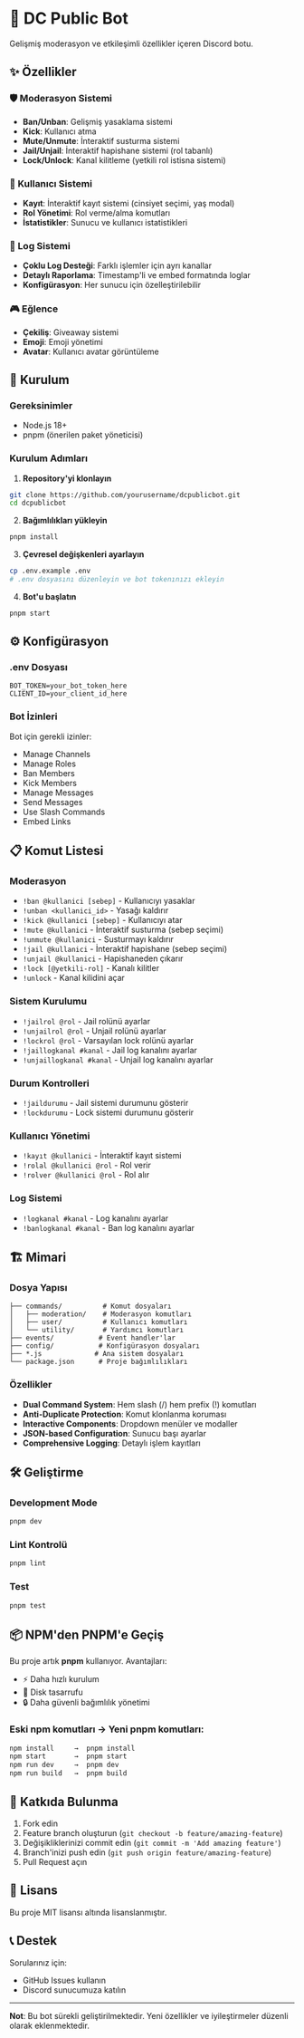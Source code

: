 
# 🤖 DC Public Bot

Gelişmiş moderasyon ve etkileşimli özellikler içeren Discord botu.

## ✨ Özellikler

### 🛡️ Moderasyon Sistemi

- **Ban/Unban**: Gelişmiş yasaklama sistemi
- **Kick**: Kullanıcı atma
- **Mute/Unmute**: İnteraktif susturma sistemi  
- **Jail/Unjail**: İnteraktif hapishane sistemi (rol tabanlı)
- **Lock/Unlock**: Kanal kilitleme (yetkili rol istisna sistemi)

### 👥 Kullanıcı Sistemi

- **Kayıt**: İnteraktif kayıt sistemi (cinsiyet seçimi, yaş modal)
- **Rol Yönetimi**: Rol verme/alma komutları
- **İstatistikler**: Sunucu ve kullanıcı istatistikleri

### 📝 Log Sistemi

- **Çoklu Log Desteği**: Farklı işlemler için ayrı kanallar
- **Detaylı Raporlama**: Timestamp'li ve embed formatında loglar
- **Konfigürasyon**: Her sunucu için özelleştirilebilir

### 🎮 Eğlence

- **Çekiliş**: Giveaway sistemi
- **Emoji**: Emoji yönetimi
- **Avatar**: Kullanıcı avatar görüntüleme

## 🚀 Kurulum

### Gereksinimler

- Node.js 18+ 
- pnpm (önerilen paket yöneticisi)

### Kurulum Adımları

1. **Repository'yi klonlayın**
```bash
git clone https://github.com/yourusername/dcpublicbot.git
cd dcpublicbot
```

2. **Bağımlılıkları yükleyin**
```bash
pnpm install
```

3. **Çevresel değişkenleri ayarlayın**
```bash
cp .env.example .env
# .env dosyasını düzenleyin ve bot tokenınızı ekleyin
```

4. **Bot'u başlatın**
```bash
pnpm start
```

## ⚙️ Konfigürasyon

### .env Dosyası
```env
BOT_TOKEN=your_bot_token_here
CLIENT_ID=your_client_id_here
```

### Bot İzinleri
Bot için gerekli izinler:
- Manage Channels
- Manage Roles  
- Ban Members
- Kick Members
- Manage Messages
- Send Messages
- Use Slash Commands
- Embed Links

## 📋 Komut Listesi

### Moderasyon

- `!ban @kullanici [sebep]` - Kullanıcıyı yasaklar
- `!unban <kullanici_id>` - Yasağı kaldırır
- `!kick @kullanici [sebep]` - Kullanıcıyı atar
- `!mute @kullanici` - İnteraktif susturma (sebep seçimi)
- `!unmute @kullanici` - Susturmayı kaldırır
- `!jail @kullanici` - İnteraktif hapishane (sebep seçimi)
- `!unjail @kullanici` - Hapishaneden çıkarır
- `!lock [@yetkili-rol]` - Kanalı kilitler
- `!unlock` - Kanal kilidini açar

### Sistem Kurulumu

- `!jailrol @rol` - Jail rolünü ayarlar
- `!unjailrol @rol` - Unjail rolünü ayarlar
- `!lockrol @rol` - Varsayılan lock rolünü ayarlar
- `!jaillogkanal #kanal` - Jail log kanalını ayarlar
- `!unjaillogkanal #kanal` - Unjail log kanalını ayarlar

### Durum Kontrolleri
- `!jaildurumu` - Jail sistemi durumunu gösterir
- `!lockdurumu` - Lock sistemi durumunu gösterir

### Kullanıcı Yönetimi  
- `!kayıt @kullanici` - İnteraktif kayıt sistemi
- `!rolal @kullanici @rol` - Rol verir
- `!rolver @kullanici @rol` - Rol alır

### Log Sistemi
- `!logkanal #kanal` - Log kanalını ayarlar
- `!banlogkanal #kanal` - Ban log kanalını ayarlar

## 🏗️ Mimari

### Dosya Yapısı
```
├── commands/          # Komut dosyaları
│   ├── moderation/    # Moderasyon komutları
│   ├── user/          # Kullanıcı komutları
│   └── utility/       # Yardımcı komutları
├── events/           # Event handler'lar
├── config/           # Konfigürasyon dosyaları
├── *.js             # Ana sistem dosyaları
└── package.json      # Proje bağımlılıkları
```

### Özellikler
- **Dual Command System**: Hem slash (/) hem prefix (!) komutları
- **Anti-Duplicate Protection**: Komut klonlanma koruması
- **Interactive Components**: Dropdown menüler ve modaller
- **JSON-based Configuration**: Sunucu başı ayarlar
- **Comprehensive Logging**: Detaylı işlem kayıtları

## 🛠️ Geliştirme

### Development Mode
```bash
pnpm dev
```

### Lint Kontrolü
```bash
pnpm lint
```

### Test
```bash
pnpm test
```

## 📦 NPM'den PNPM'e Geçiş

Bu proje artık **pnpm** kullanıyor. Avantajları:
- ⚡ Daha hızlı kurulum
- 💾 Disk tasarrufu
- 🔒 Daha güvenli bağımlılık yönetimi

### Eski npm komutları → Yeni pnpm komutları:
```bash
npm install     →  pnpm install
npm start       →  pnpm start  
npm run dev     →  pnpm dev
npm run build   →  pnpm build
```

## 🤝 Katkıda Bulunma

1. Fork edin
2. Feature branch oluşturun (`git checkout -b feature/amazing-feature`)
3. Değişikliklerinizi commit edin (`git commit -m 'Add amazing feature'`)
4. Branch'inizi push edin (`git push origin feature/amazing-feature`)
5. Pull Request açın

## 📄 Lisans

Bu proje MIT lisansı altında lisanslanmıştır.

## 📞 Destek

Sorularınız için:
- GitHub Issues kullanın
- Discord sunucumuza katılın

---

**Not**: Bu bot sürekli geliştirilmektedir. Yeni özellikler ve iyileştirmeler düzenli olarak eklenmektedir.

